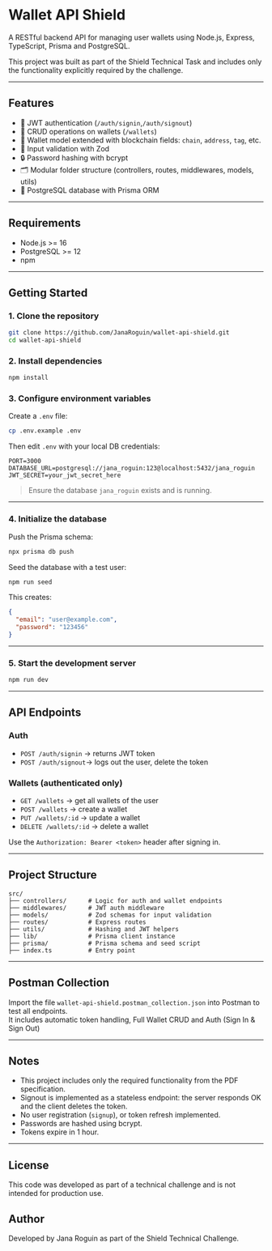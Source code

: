 # Wallet API Shield

A RESTful backend API for managing user wallets using Node.js, Express, TypeScript, Prisma and PostgreSQL.

This project was built as part of the Shield Technical Task and includes only the functionality explicitly required by the challenge.

---

## Features

- 🔐 JWT authentication (`/auth/signin`,`/auth/signout`)
- 📁 CRUD operations on wallets (`/wallets`)
- 💼 Wallet model extended with blockchain fields: `chain`, `address`, `tag`, etc.
- 🧪 Input validation with Zod
- 🔒 Password hashing with bcrypt
- 🗂 Modular folder structure (controllers, routes, middlewares, models, utils)
- 💾 PostgreSQL database with Prisma ORM

---

## Requirements

- Node.js >= 16
- PostgreSQL >= 12
- npm

---

## Getting Started

### 1. Clone the repository

```bash
git clone https://github.com/JanaRoguin/wallet-api-shield.git
cd wallet-api-shield
```

### 2. Install dependencies

```bash
npm install
```

### 3. Configure environment variables

Create a `.env` file:

```bash
cp .env.example .env
```

Then edit `.env` with your local DB credentials:

```env
PORT=3000
DATABASE_URL=postgresql://jana_roguin:123@localhost:5432/jana_roguin
JWT_SECRET=your_jwt_secret_here
```

> Ensure the database `jana_roguin` exists and is running.

---

### 4. Initialize the database

Push the Prisma schema:

```bash
npx prisma db push
```

Seed the database with a test user:

```bash
npm run seed
```

This creates:

```json
{
  "email": "user@example.com",
  "password": "123456"
}
```

---

### 5. Start the development server

```bash
npm run dev
```

---

## API Endpoints

### Auth

- `POST /auth/signin` → returns JWT token
- `POST /auth/signout`→ logs out the user, delete the token

### Wallets (authenticated only)

- `GET /wallets` → get all wallets of the user
- `POST /wallets` → create a wallet
- `PUT /wallets/:id` → update a wallet
- `DELETE /wallets/:id` → delete a wallet

Use the `Authorization: Bearer <token>` header after signing in.

---

## Project Structure

```
src/
├── controllers/      # Logic for auth and wallet endpoints
├── middlewares/      # JWT auth middleware
├── models/           # Zod schemas for input validation
├── routes/           # Express routes
├── utils/            # Hashing and JWT helpers
├── lib/              # Prisma client instance
├── prisma/           # Prisma schema and seed script
├── index.ts          # Entry point
```

---

## Postman Collection

Import the file `wallet-api-shield.postman_collection.json` into Postman to test all endpoints.  
It includes automatic token handling, Full Wallet CRUD and 
Auth (Sign In & Sign Out)

---

## Notes

- This project includes only the required functionality from the PDF specification.
- Signout is implemented as a stateless endpoint: the server responds OK and the client deletes the token.
- No user registration (`signup`), or token refresh implemented.
- Passwords are hashed using bcrypt.
- Tokens expire in 1 hour.

---

## License

This code was developed as part of a technical challenge and is not intended for production use.

## Author

Developed by Jana Roguin as part of the Shield Technical Challenge.
